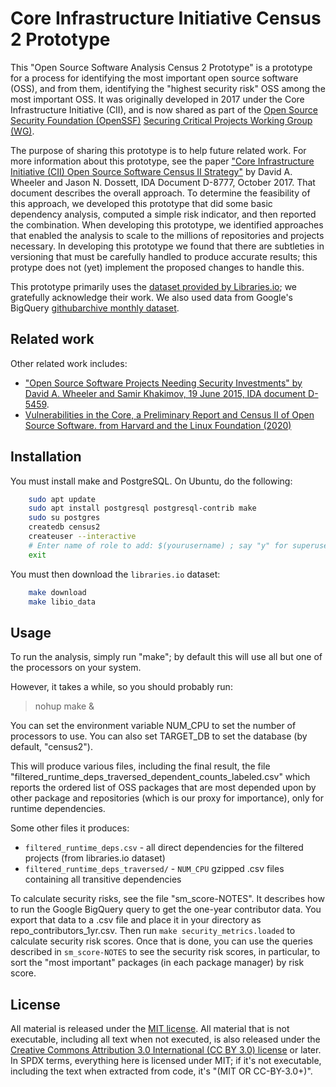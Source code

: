 # Core Infrastructure Initiative Census 2 Prototype

<!-- SPDX-License-Identifier: (MIT OR CC-BY-3.0+) -->

This "Open Source Software Analysis Census 2 Prototype"
is a prototype for a process for identifying
the most important open source software (OSS), and from them,
identifying the "highest security risk" OSS among the most
important OSS.
It was originally developed in 2017
under the Core Infrastructure Initiative (CII),
and is now shared as part of the
[Open Source Security Foundation (OpenSSF)](https://openssf.org/)
[Securing Critical Projects Working Group (WG)](https://github.com/ossf/wg-securing-critical-projects).

The purpose of sharing this prototype is to help future related work.
For more information about this prototype, see the paper
["Core Infrastructure Initiative (CII) Open Source Software Census II Strategy"](https://www.ida.org/research-and-publications/publications/all/c/co/core-infrastructure-initiative-cii-open-source-software-census-ii-strategy)
by David A. Wheeler and Jason N. Dossett, IDA Document D-8777, October 2017.
That document describes the overall approach.
To determine the feasibility of this approach, we developed this prototype
that did some basic dependency analysis, computed a simple risk indicator,
and then reported the combination.  When developing this prototype,
we identified approaches that enabled the analysis to scale to the
millions of repositories and projects necessary.
In developing this prototype we found that
there are subtleties in versioning that must be carefully handled to
produce accurate results; this protype does not (yet) implement the
proposed changes to handle this.

This prototype primarily uses the
[dataset provided by Libraries.io](https://libraries.io/data);
we gratefully acknowledge their work.
We also used data from Google's BigQuery
[githubarchive monthly dataset](https://bigquery.cloud.google.com/dataset/githubarchive:month).

## Related work

Other related work includes:

* ["Open Source Software Projects Needing Security Investments" by David A. Wheeler and Samir Khakimov, 19 June 2015, IDA document D-5459](https://www.coreinfrastructure.org/wp-content/uploads/sites/6/2018/04/pub_ida_lf_cii_070915.pdf).
* [Vulnerabilities in the Core, a Preliminary Report and Census II of Open Source Software. from Harvard and the Linux Foundation (2020)](https://www.coreinfrastructure.org/programs/census-program-ii/)

## Installation

You must install make and PostgreSQL.
On Ubuntu, do the following:

~~~sh
    sudo apt update
    sudo apt install postgresql postgresql-contrib make
    sudo su postgres
    createdb census2
    createuser --interactive
    # Enter name of role to add: $(yourusername) ; say "y" for superuser
    exit
~~~

You must then download the `libraries.io` dataset:

~~~sh
    make download
    make libio_data
~~~

## Usage

To run the analysis, simply run "make"; by default this will use
all but one of the processors on your system.

However, it takes a while, so you should probably run:

> nohup make &

You can set the environment variable NUM_CPU to set the
number of processors to use.  You can also set
TARGET_DB to set the database (by default, "census2").

This will produce various files, including the final result, the file
"filtered_runtime_deps_traversed_dependent_counts_labeled.csv"
which reports the ordered list of OSS packages that are most
depended upon by other package and repositories
(which is our proxy for importance), only for runtime
dependencies.

Some other files it produces:

* `filtered_runtime_deps.csv` - all direct dependencies for the filtered projects (from libraries.io dataset)
* `filtered_runtime_deps_traversed/` - `NUM_CPU` gzipped .csv files containing all transitive dependencies

To calculate security risks, see the file "sm_score-NOTES".
It describes how to run the Google BigQuery query to get the
one-year contributor data.  You export that data to a .csv file
and place it in your directory as repo_contributors_1yr.csv.
Then run `make security_metrics.loaded` to calculate security risk scores.
Once that is done, you can use the queries described in `sm_score-NOTES` to
see the security risk scores, in particular, to sort the
"most important" packages (in each package manager) by risk score.

## License

All material is released under the [MIT license](./LICENSE).
All material that is not executable, including all text when not executed,
is also released under the
[Creative Commons Attribution 3.0 International (CC BY 3.0) license](https://creativecommons.org/licenses/by/3.0/) or later.
In SPDX terms, everything here is licensed under MIT;
if it's not executable, including the text when extracted from code, it's
"(MIT OR CC-BY-3.0+)".
